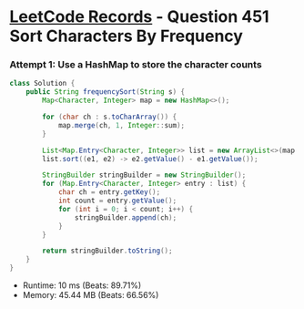 # [LeetCode Records](../../README.md) - Question 451 Sort Characters By Frequency

### Attempt 1: Use a HashMap to store the character counts
```java
class Solution {
    public String frequencySort(String s) {
        Map<Character, Integer> map = new HashMap<>();

        for (char ch : s.toCharArray()) {
            map.merge(ch, 1, Integer::sum);
        }

        List<Map.Entry<Character, Integer>> list = new ArrayList<>(map.entrySet());
        list.sort((e1, e2) -> e2.getValue() - e1.getValue());

        StringBuilder stringBuilder = new StringBuilder();
        for (Map.Entry<Character, Integer> entry : list) {
            char ch = entry.getKey();
            int count = entry.getValue();
            for (int i = 0; i < count; i++) {
                stringBuilder.append(ch);
            }
        }

        return stringBuilder.toString();
    }
}
```
- Runtime: 10 ms (Beats: 89.71%)
- Memory: 45.44 MB (Beats: 66.56%)

<br>
